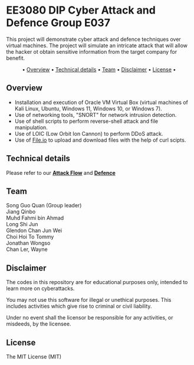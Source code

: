 # EE3080 DIP Cyber Attack and Defence Group E037

This project will demonstrate cyber attack and defence techniques over virtual machines. The project will simulate an intricate attack that will allow the hacker ot obtain sensitive information from the target company for benefit.


<p align="center">•
  <a href="#overview">Overview</a> •
  <a href="#technical-details">Technical details</a> •
  <a href="#team">Team</a> •
  <a href="#disclaimer">Disclaimer</a> •
  <a href="#license">License</a> •
</p>

## Overview

- Installation and execution of Oracle VM Virtual Box (virtual machines of Kali Linux, Ubuntu, Windows 11, Windows 10, or Windows 7). <br>
- Use of networking tools, "SNORT" for network intrusion detection. <br>
- Use of shell scripts to perform reverse-shell attack and file manipulation. <br>
- Use of LOIC (Low Orbit Ion Cannon) to perform DDoS attack. <br>
- Use of [File.io](https://file.io) to upload and download files with the help of curl scipts. <br>

## Technical details
Please refer to our 
**[Attack Flow](./Attack/attack_flow.md)**
and
**[Defence](./Defence/defence.md)**

## Team
Song Guo Quan (Group leader)<br>
Jiang Qinbo <br>
Muhd Fahmi bin Ahmad <br>
Long Shi Jun <br>
Glendon Chan Jun Wei <br>
Choi Hoi To Tommy <br>
Jonathan Wongso <br>
Chan Ler, Wayne <br>

## Disclaimer
The codes in this repository are for educational purposes only, intended to learn more on cyberattacks.

You may not use this software for illegal or unethical purposes. This includes activities which give rise to criminal or civil liability.

Under no event shall the licensor be responsible for any activities, or misdeeds, by the licensee.

## License
The MIT License (MIT)
